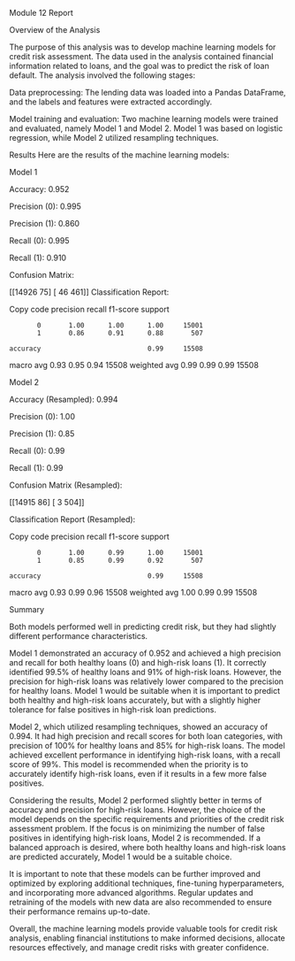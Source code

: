 Module 12 Report


Overview of the Analysis

The purpose of this analysis was to develop machine learning models for credit risk assessment. The data used in the analysis contained financial information related to loans, and the goal was to predict the risk of loan default. The analysis involved the following stages:

Data preprocessing: The lending data was loaded into a Pandas DataFrame, and the labels and features were extracted accordingly.

Model training and evaluation: Two machine learning models were trained and evaluated, namely Model 1 and Model 2. Model 1 was based on logistic regression, while Model 2 utilized resampling techniques.

Results
Here are the results of the machine learning models:

Model 1

Accuracy: 0.952

Precision (0): 0.995

Precision (1): 0.860

Recall (0): 0.995

Recall (1): 0.910


Confusion Matrix:

[[14926    75]
 [   46   461]]
Classification Report:


Copy code
              precision    recall  f1-score   support

           0       1.00      1.00      1.00     15001
           1       0.86      0.91      0.88       507

    accuracy                           0.99     15508
   macro avg       0.93      0.95      0.94     15508
weighted avg       0.99      0.99      0.99     15508


  
Model 2


Accuracy (Resampled): 0.994

Precision (0): 1.00

Precision (1): 0.85

Recall (0): 0.99

Recall (1): 0.99


Confusion Matrix (Resampled):

[[14915    86]
 [    3   504]]


Classification Report (Resampled):

Copy code
              precision    recall  f1-score   support

           0       1.00      0.99      1.00     15001
           1       0.85      0.99      0.92       507

    accuracy                           0.99     15508
   macro avg       0.93      0.99      0.96     15508
weighted avg       1.00      0.99      0.99     15508


Summary


Both models performed well in predicting credit risk, but they had slightly different performance characteristics.

Model 1 demonstrated an accuracy of 0.952 and achieved a high precision and recall for both healthy loans (0) and high-risk loans (1). It correctly identified 99.5% of healthy loans and 91% of high-risk loans. However, the precision for high-risk loans was relatively lower compared to the precision for healthy loans. Model 1 would be suitable when it is important to predict both healthy and high-risk loans accurately, but with a slightly higher tolerance for false positives in high-risk loan predictions.

Model 2, which utilized resampling techniques, showed an accuracy of 0.994. It had high precision and recall scores for both loan categories, with precision of 100% for healthy loans and 85% for high-risk loans. The model achieved excellent performance in identifying high-risk loans, with a recall score of 99%. This model is recommended when the priority is to accurately identify high-risk loans, even if it results in a few more false positives.

Considering the results, Model 2 performed slightly better in terms of accuracy and precision for high-risk loans. However, the choice of the model depends on the specific requirements and priorities of the credit risk assessment problem. If the focus is on minimizing the number of false positives in identifying high-risk loans, Model 2 is recommended. If a balanced approach is desired, where both healthy loans and high-risk loans are predicted accurately, Model 1 would be a suitable choice.

It is important to note that these models can be further improved and optimized by exploring additional techniques, fine-tuning hyperparameters, and incorporating more advanced algorithms. Regular updates and retraining of the models with new data are also recommended to ensure their performance remains up-to-date.

Overall, the machine learning models provide valuable tools for credit risk analysis, enabling financial institutions to make informed decisions, allocate resources effectively, and manage credit risks with greater confidence.
